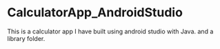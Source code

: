 # CalculatorApp_AndroidStudio
This is a calculator app I have built using android studio with Java. and a library folder.
